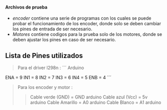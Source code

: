 #### Archivos de prueba
* *encoder* contiene una serie de programas con los cuales se puede probar el funcionamiento de los encoder, donde solo se deben cambiar los pines de entrada de ser necesario.
* *Motores* contiene codigos para la prueba solo de los motores, donde se deben ajustar los pines en caso de ser necesario.

## Lista de Pines utilizados

> Para el driver l298n :
´´´ Arduino
	
ENA = 9
IN1 = 8
IN2 = 7
IN3 = 6
IN4 = 5 
ENB = 4
´´´
> Para los encoder y motor :
>> Cable verde (GND) = GND arduino
>> Cable azul (Vcc) = 5v arduino
>> Cable Amarillo = A0 arduino
>> Cable Blanco = A1 arduino


